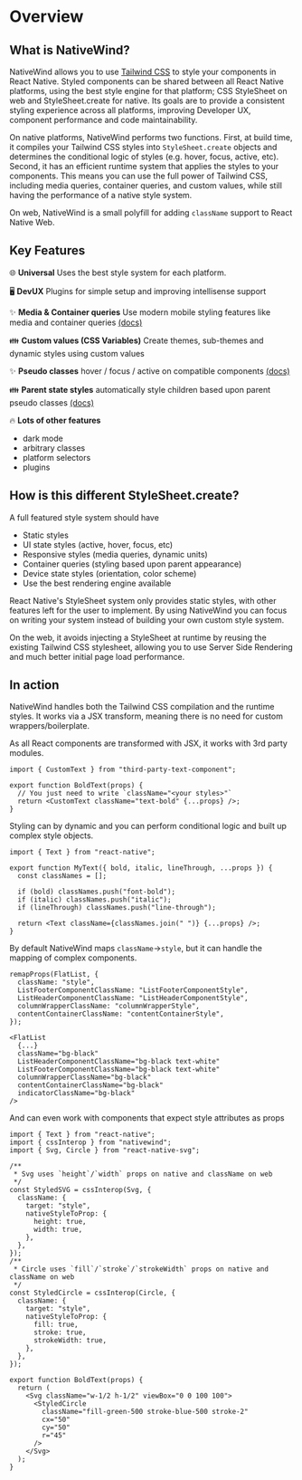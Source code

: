# Overview

## What is NativeWind?

NativeWind allows you to use [Tailwind CSS](https://tailwindcss.com) to style your components in React Native. Styled components can be shared between all React Native platforms, using the best style engine for that platform; CSS StyleSheet on web and StyleSheet.create for native. Its goals are to provide a consistent styling experience across all platforms, improving Developer UX, component performance and code maintainability.

On native platforms, NativeWind performs two functions. First, at build time, it compiles your Tailwind CSS styles into `StyleSheet.create` objects and determines the conditional logic of styles (e.g. hover, focus, active, etc). Second, it has an efficient runtime system that applies the styles to your components. This means you can use the full power of Tailwind CSS, including media queries, container queries, and custom values, while still having the performance of a native style system.

On web, NativeWind is a small polyfill for adding `className` support to React Native Web.

## Key Features

🌐 **Universal** Uses the best style system for each platform.

🖥️ **DevUX** Plugins for simple setup and improving intellisense support

✨ **Media & Container queries** Use modern mobile styling features like media and container queries [(docs)](../core-concepts/states#hover-focus-and-active)

👪 **Custom values (CSS Variables)** Create themes, sub-themes and dynamic styles using custom values

✨ **Pseudo classes** hover / focus / active on compatible components [(docs)](../core-concepts/states#hover-focus-and-active)

👪 **Parent state styles** automatically style children based upon parent pseudo classes [(docs)](../core-concepts/states#hover-focus-and-active#styling-based-on-parent-state)

🔥 **Lots of other features**

- dark mode
- arbitrary classes
- platform selectors
- plugins

## How is this different StyleSheet.create?

A full featured style system should have

- Static styles
- UI state styles (active, hover, focus, etc)
- Responsive styles (media queries, dynamic units)
- Container queries (styling based upon parent appearance)
- Device state styles (orientation, color scheme)
- Use the best rendering engine available

React Native's StyleSheet system only provides static styles, with other features left for the user to implement. By using NativeWind you can focus on writing your system instead of building your own custom style system.

On the web, it avoids injecting a StyleSheet at runtime by reusing the existing Tailwind CSS stylesheet, allowing you to use Server Side Rendering and much better initial page load performance.

## In action

NativeWind handles both the Tailwind CSS compilation and the runtime styles. It works via a JSX transform, meaning there is no need for custom wrappers/boilerplate.

As all React components are transformed with JSX, it works with 3rd party modules.

```tsx
import { CustomText } from "third-party-text-component";

export function BoldText(props) {
  // You just need to write `className="<your styles>"`
  return <CustomText className="text-bold" {...props} />;
}
```

Styling can by dynamic and you can perform conditional logic and built up complex style objects.

```tsx
import { Text } from "react-native";

export function MyText({ bold, italic, lineThrough, ...props }) {
  const classNames = [];

  if (bold) classNames.push("font-bold");
  if (italic) classNames.push("italic");
  if (lineThrough) classNames.push("line-through");

  return <Text className={classNames.join(" ")} {...props} />;
}
```

By default NativeWind maps `className`->`style`, but it can handle the mapping of complex components.

```tsx
remapProps(FlatList, {
  className: "style",
  ListFooterComponentClassName: "ListFooterComponentStyle",
  ListHeaderComponentClassName: "ListHeaderComponentStyle",
  columnWrapperClassName: "columnWrapperStyle",
  contentContainerClassName: "contentContainerStyle",
});

<FlatList
  {...}
  className="bg-black"
  ListHeaderComponentClassName="bg-black text-white"
  ListFooterComponentClassName="bg-black text-white"
  columnWrapperClassName="bg-black"
  contentContainerClassName="bg-black"
  indicatorClassName="bg-black"
/>
```

And can even work with components that expect style attributes as props

```tsx
import { Text } from "react-native";
import { cssInterop } from "nativewind";
import { Svg, Circle } from "react-native-svg";

/**
 * Svg uses `height`/`width` props on native and className on web
 */
const StyledSVG = cssInterop(Svg, {
  className: {
    target: "style",
    nativeStyleToProp: {
      height: true,
      width: true,
    },
  },
});
/**
 * Circle uses `fill`/`stroke`/`strokeWidth` props on native and className on web
 */
const StyledCircle = cssInterop(Circle, {
  className: {
    target: "style",
    nativeStyleToProp: {
      fill: true,
      stroke: true,
      strokeWidth: true,
    },
  },
});

export function BoldText(props) {
  return (
    <Svg className="w-1/2 h-1/2" viewBox="0 0 100 100">
      <StyledCircle
        className="fill-green-500 stroke-blue-500 stroke-2"
        cx="50"
        cy="50"
        r="45"
      />
    </Svg>
  );
}
```
